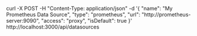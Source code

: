 curl -X POST -H "Content-Type: application/json" -d '{ "name": "My Prometheus Data Source", "type": "prometheus", "url": "http://prometheus-server:9090", "access": "proxy", "isDefault": true }' http://localhost:3000/api/datasources
